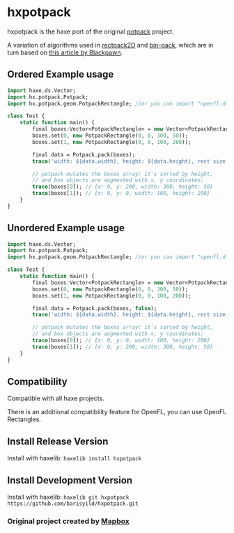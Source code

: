 # hxpotpack
hxpotpack is the haxe port of the original [potpack](https://github.com/mapbox/potpack) project.

A variation of algorithms used in [rectpack2D](https://github.com/TeamHypersomnia/rectpack2D) and [bin-pack](https://github.com/bryanburgers/bin-pack), which are in turn based on [this article by Blackpawn](http://blackpawn.com/texts/lightmaps/default.html).

## Ordered Example usage
```haxe
import haxe.ds.Vector;
import hx.potpack.Potpack;
import hx.potpack.geom.PotpackRectangle; //or you can import "openfl.display.Rectangle" for openfl

class Test {
    static function main() {
        final boxes:Vector<PotpackRectangle> = new Vector<PotpackRectangle>(2);
        boxes.set(0, new PotpackRectangle(0, 0, 300, 50));
        boxes.set(1, new PotpackRectangle(0, 0, 100, 200));

        final data = Potpack.pack(boxes);
        trace('width: ${data.width}, height: ${data.height}, rect size: ${data.size} fill: ${data.fill}');

        // potpack mutates the boxes array: it's sorted by height,
        // and box objects are augmented with x, y coordinates:
        trace(boxes[0]); // {x: 0, y: 200, width: 300, height: 50}
        trace(boxes[1]); // {x: 0, y: 0, width: 100, height: 200}
    }
}
```

## Unordered Example usage
```haxe
import haxe.ds.Vector;
import hx.potpack.Potpack;
import hx.potpack.geom.PotpackRectangle; //or you can import "openfl.display.Rectangle" for openfl

class Test {
    static function main() {
        final boxes:Vector<PotpackRectangle> = new Vector<PotpackRectangle>(2);
        boxes.set(0, new PotpackRectangle(0, 0, 300, 50));
        boxes.set(1, new PotpackRectangle(0, 0, 100, 200));

        final data = Potpack.pack(boxes, false);
        trace('width: ${data.width}, height: ${data.height}, rect size: ${data.size} fill: ${data.fill}');

        // potpack mutates the boxes array: it's sorted by height,
        // and box objects are augmented with x, y coordinates:
        trace(boxes[0]); // {x: 0, y: 0, width: 100, height: 200}
        trace(boxes[1]); // {x: 0, y: 200, width: 300, height: 50}
    }
}
```

## Compatibility
Compatible with all haxe projects.

There is an additional compatibility feature for OpenFL, you can use OpenFL Rectangles.

## Install Release Version
Install with haxelib: `haxelib install hxpotpack`

## Install Development Version
Install with haxelib: `haxelib git hxpotpack https://github.com/barisyild/hxpotpack.git`

### Original project created by [Mapbox](https://github.com/mapbox)